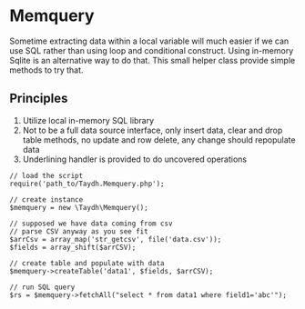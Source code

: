 # Memquery
Sometime extracting data within a local variable will much easier if we can use SQL rather than using loop and conditional construct. Using in-memory Sqlite is an alternative way to do that. This small helper class provide simple methods to try that.

Principles
----------
1. Utilize local in-memory SQL library
2. Not to be a full data source interface, only insert data, clear and drop table methods, no update and row delete, any change should repopulate data
3. Underlining handler is provided to do uncovered operations

```
// load the script
require('path_to/Taydh.Memquery.php');

// create instance
$memquery = new \Taydh\Memquery();

// supposed we have data coming from csv
// parse CSV anyway as you see fit
$arrCsv = array_map('str_getcsv', file('data.csv'));
$fields = array_shift($arrCSV);

// create table and populate with data
$memquery->createTable('data1', $fields, $arrCSV);

// run SQL query
$rs = $memquery->fetchAll("select * from data1 where field1='abc'");
```
